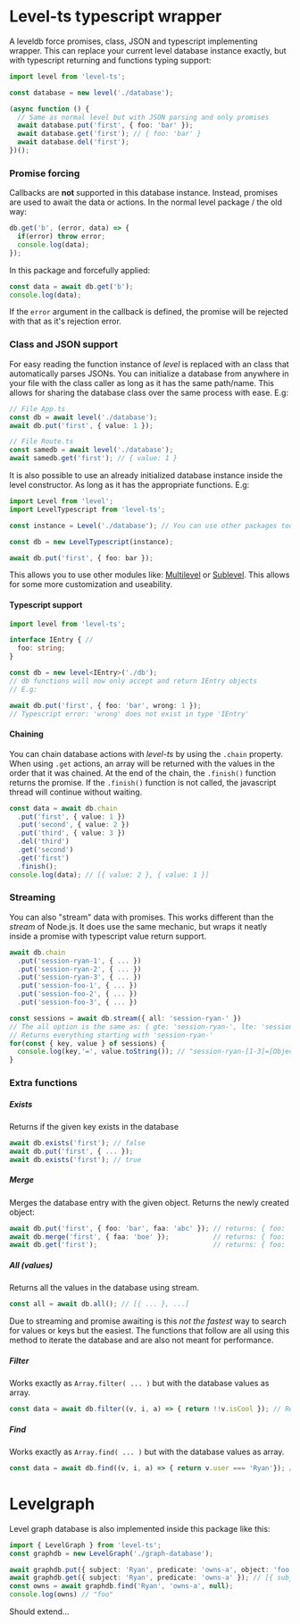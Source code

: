 # Level-ts typescript wrapper
A leveldb force promises, class, JSON and typescript implementing wrapper.
This can replace your current level database instance exactly, but with typescript returning and functions typing support:


```typescript
import level from 'level-ts';

const database = new level('./database');

(async function () {
  // Same as normal level but with JSON parsing and only promises
  await database.put('first', { foo: 'bar' });
  await database.get('first'); // { foo: 'bar' }
  await database.del('first');
})();
```
### Promise forcing
Callbacks are **not** supported in this database instance. Instead, promises are used to await the data or actions.
In the normal level package / the old way:
```typescript
db.get('b', (error, data) => {
  if(error) throw error;
  console.log(data);
});
```
In this package and forcefully applied:
```typescript
const data = await db.get('b');
console.log(data);
```
If the `error` argument in the callback is defined, the promise will be rejected with that as it's rejection error.

### Class and JSON support
For easy reading the function instance of *level* is replaced with an class that automatically parses JSONs.
You can initialize a database from anywhere in your file with the class caller as long as it has the same path/name. This allows for sharing the database class over the same process with ease. E.g:
```typescript
// File App.ts
const db = await level('./database');
await db.put('first', { value: 1 });

// File Route.ts
const samedb = await level('./database');
await samedb.get('first'); // { value: 1 }
```
It is also possible to use an already initialized database instance inside the level constructor. As long as it has the appropriate functions. E.g:
```typescript
import Level from 'level';
import LevelTypescript from 'level-ts';

const instance = Level('./database'); // You can use other packages too.

const db = new LevelTypescript(instance);

await db.put('first', { foo: bar });
```
This allows you to use other modules like: [Multilevel](https://www.npmjs.com/package/multilevel) or [Sublevel](https://www.npmjs.com/package/sublevel).
This allows for some more customization and useability.


#### Typescript support

```typescript
import level from 'level-ts';

interface IEntry { //
  foo: string;
}

const db = new level<IEntry>('./db');
// db functions will now only accept and return IEntry objects
// E.g:

await db.put('first', { foo: 'bar', wrong: 1 });
// Typescript error: 'wrong' does not exist in type 'IEntry'
```

#### Chaining
You can chain database actions with *level-ts* by using the `.chain` property. When using `.get` actions, an array will be returned with the values in the order that it was chained. At the end of the chain, the `.finish()` function returns the promise. If the `.finish()` function is not called, the javascript thread will continue without waiting.

```typescript
const data = await db.chain
  .put('first', { value: 1 })
  .put('second', { value: 2 })
  .put('third', { value: 3 })
  .del('third')
  .get('second')
  .get('first')
  .finish();
console.log(data); // [{ value: 2 }, { value: 1 }]
```

### Streaming
You can also "stream" data with promises. This works different than the *stream* of Node.js. It does use the same mechanic, but wraps it neatly inside a promise with typescript value return support.
```typescript
await db.chain
  .put('session-ryan-1', { ... })
  .put('session-ryan-2', { ... })
  .put('session-ryan-3', { ... })
  .put('session-foo-1', { ... })
  .put('session-foo-2', { ... })
  .put('session-foo-3', { ... })

const sessions = await db.stream({ all: 'session-ryan-' }) 
// The all option is the same as: { gte: 'session-ryan-', lte: 'session-ryan-\xff' }
// Returns everything starting with 'session-ryan-'
for(const { key, value } of sessions) {
  console.log(key,'=', value.toString()); // "session-ryan-[1-3]=[Object object]"
}
```

### Extra functions

##### Exists
Returns if the given key exists in the database
```typescript 
await db.exists('first'); // false
await db.put('first', { ... });
await db.exists('first'); // true
```

##### Merge
Merges the database entry with the given object. Returns the newly created object:
```typescript
await db.put('first', { foo: 'bar', faa: 'abc' }); // returns: { foo: 'bar', faa: 'abc' }
await db.merge('first', { faa: 'boe' });           // returns: { foo: 'bar', faa: 'boe' }
await db.get('first');                             // returns: { foo: 'bar', faa: 'boe' }
```

##### All (values)
Returns all the values in the database using stream.
```typescript
const all = await db.all(); // [{ ... }, ...]
```
Due to streaming and promise awaiting is this *not the fastest* way to search for values or keys but the easiest. The functions that follow are all using this method to iterate the database and are also not meant for performance.

##### Filter
Works exactly as `Array.filter( ... )` but with the database values as array.
```typescript
const data = await db.filter((v, i, a) => { return !!v.isCool }); // Returns all the objects that are cool
```

##### Find
Works exactly as `Array.find( ... )` but with the database values as array.
```typescript
const data = await db.find((v, i, a) => { return v.user === 'Ryan'}); // Finds the first object that has user value 'Ryan'
```
# Levelgraph
Level graph database is also implemented inside this package like this:
```typescript
import { LevelGraph } from 'level-ts';
const graphdb = new LevelGraph('./graph-database');

await graphdb.put({ subject: 'Ryan', predicate: 'owns-a', object: 'foo' });
await graphdb.get({ subject: 'Ryan', predicate: 'owns-a' }); // [{ subject: 'Ryan', predicate: 'owns-a', object: 'foo' }]
const owns = await graphdb.find('Ryan', 'owns-a', null);
console.log(owns) // "foo"
```

Should extend...